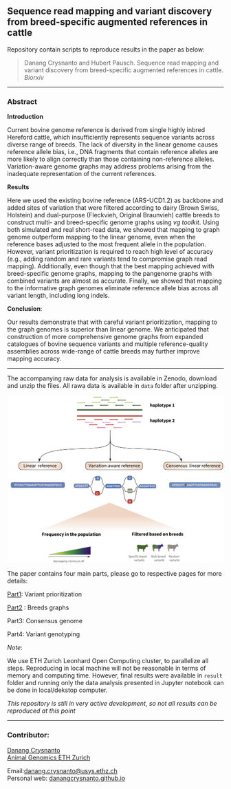 ## Sequence read mapping and variant discovery from breed-specific augmented references in cattle

Repository contain scripts to reproduce results in the paper as below:

> Danang Crysnanto and Hubert Pausch.  Sequence read mapping and variant discovery from breed-specific augmented references in cattle. *Biorxiv*

---

### Abstract

**Introduction**

Current bovine genome reference is derived from single highly inbred Hereford cattle, which insufficiently represents sequence variants across diverse range of breeds. The lack of diversity in the linear genome causes reference allele bias, i.e., DNA fragments that contain reference alleles are more likely to align correctly than those containing non-reference alleles. Variation-aware genome graphs may address problems arising from the inadequate representation of the current references.

**Results**

Here we used the existing bovine reference (ARS-UCD1.2) as backbone and added sites of variation that were filtered according to dairy (Brown Swiss, Holstein) and dual-purpose (Fleckvieh, Original Braunvieh) cattle breeds to construct multi- and breed-specific genome graphs using *vg toolkit*. Using both simulated and real short-read data, we showed that mapping to graph genome outperform mapping to the linear genome, even when the reference bases adjusted to the most frequent allele in the population. However, variant prioritization is required to reach high level of accuracy (e.g., adding random and rare variants tend to compromise graph read mapping). Additionally, even though that the best mapping achieved with breed-specific genome graphs, mapping to the pangenome graphs with combined variants are almost as accurate. Finally, we showed that mapping to the informative graph genomes eliminate reference allele bias across all variant length, including long indels.

 **Conclusion**:

Our results demonstrate that with careful variant prioritization, mapping to the graph genomes is superior than linear genome. We anticipated that construction of more comprehensive genome graphs from expanded catalogues of bovine sequence variants and multiple reference-quality assemblies across wide-range of cattle breeds may further improve mapping accuracy. 

----

The accompanying raw data for analysis is available in Zenodo, download and unzip the files. All rawa data is available in `data` folder after unzipping. 

![Illustration of method](methods_fig.png)



The paper contains four main parts, please go to respective pages for more details:

[Part1](part1_varselect): Variant prioritization

[Part2](part2_breedgraphs) : Breeds graphs

Part3: Consensus genome

Part4: Variant genotyping



*Note*: 

We use ETH Zurich Leonhard Open Computing cluster, to parallelize all steps. Reproducing in local machine will not be reasonable in terms of memory and computing time. 
However, final results were available in `result` folder  and running only the data analysis presented in Jupyter notebook can be done in local/dekstop computer. 



*This repository is still in very active development, so not all results can be reproduced at this point*

----

### Contributor:

[Danang Crysnanto](mailto:danang.crysnanto@usys.ethz.ch)  
[Animal Genomics ETH Zurich](http://www.ag.ethz.ch/)     	

Email:danang.crysnanto@usys.ethz.ch   
Personal web: [danangcrysnanto.github.io](https://danangcrysnanto.github.io/) 



